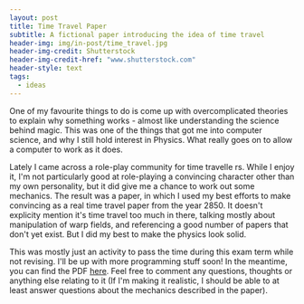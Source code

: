 ```yaml
---
layout: post
title: Time Travel Paper
subtitle: A fictional paper introducing the idea of time travel
header-img: img/in-post/time_travel.jpg
header-img-credit: Shutterstock
header-img-credit-href: "www.shutterstock.com"
header-style: text
tags:
  - ideas
---
```


One of my favourite things to do is come up with overcomplicated theories to explain why something works - almost like understanding the science behind magic. This was one of the things that got me into computer science, and why I still hold interest in Physics. What really goes on to allow a computer to work as it does.

Lately I came across a role-play community for time travelle    rs. While I enjoy it, I'm not particularly good at role-playing a convincing character other than my own personality, but it did give me a chance to work out some mechanics. The result was a paper, in which I used my best efforts to make convincing as a real time travel paper from the year 2850. It doesn't explicity mention it's time travel too much in there, talking mostly about manipulation of warp fields, and referencing a good number of papers that don't yet exist. But I did my best to make the physics look solid.

This was mostly just an activity to pass the time during this exam term while not revising. I'll be up with more programming stuff soon! In the meantime, you can find the PDF [here](/pdf/A_Study_on_Temporal_Warp_Field_Mechanics.pdf). Feel free to comment any questions, thoughts or anything else relating to it (If I'm making it realistic, I should be able to at least answer questions about the mechanics described in the paper).